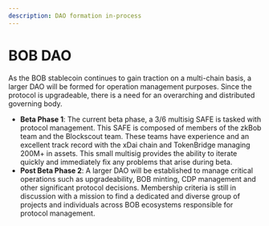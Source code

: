 ```yaml
---
description: DAO formation in-process
---
```


# BOB DAO

As the BOB stablecoin continues to gain traction on a multi-chain basis, a larger DAO will be formed for operation management purposes. Since the protocol is upgradeable, there is a need for an overarching and distributed governing body.

* **Beta Phase 1**: The current beta phase, a 3/6 multisig SAFE is tasked with protocol management. This SAFE is composed of members of the zkBob team and the Blockscout team. These teams have experience and an excellent track record with the xDai chain and TokenBridge managing 200M+ in assets. This small multisig provides the ability to iterate quickly and immediately fix any problems that arise during beta.&#x20;
* **Post Beta Phase 2**: A larger DAO will be established to manage critical operations such as upgradeability, BOB minting, CDP management and other significant protocol decisions. Membership criteria is still in discussion with a mission to find a dedicated and diverse group of projects and individuals across BOB ecosystems responsible for protocol management.

